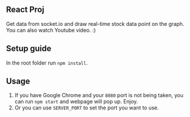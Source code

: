 ## React Proj
Get data from socket.io and draw real-time stock data point on the graph.
You can also watch Youtube video. :)

## Setup guide

In the root folder run `npm install`.

## Usage
1. If you have Google Chrome and your `8080` port is not being taken, you can run `npm start` and webpage will pop up. Enjoy.
2. Or you can use `SERVER_PORT` to set the port you want to use.
